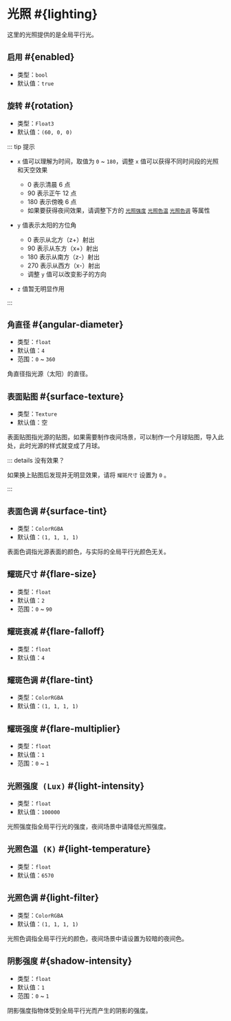 # 光照 #{lighting}

这里的光照提供的是全局平行光。

## `启用` #{enabled}

- 类型：`bool`
- 默认值：`true`

## `旋转` #{rotation}

- 类型：`Float3`
- 默认值：`(60, 0, 0)`

::: tip 提示

- `x` 值可以理解为时间，取值为 `0` ~ `180`，调整 `x` 值可以获得不同时间段的光照和天空效果

  - 0 表示清晨 6 点
  - 90 表示正午 12 点
  - 180 表示傍晚 6 点
  - 如果要获得夜间效果，请调整下方的 [`光照强度`](#光照强度-Lux) [`光照色温`](#光照色温-K) [`光照色调`](#光照色调) 等属性

- `y` 值表示太阳的方位角

  - 0 表示从北方（z+）射出
  - 90 表示从东方（x+）射出
  - 180 表示从南方（z-）射出
  - 270 表示从西方（x-）射出
  - 调整 `y` 值可以改变影子的方向

- `z` 值暂无明显作用

:::

## `角直径` #{angular-diameter}

- 类型：`float`
- 默认值：`4`
- 范围：`0` ~ `360`

角直径指光源（太阳）的直径。

## `表面贴图` #{surface-texture}

- 类型：`Texture`
- 默认值：空

表面贴图指光源的贴图，如果需要制作夜间场景，可以制作一个月球贴图，导入此处，此时光源的样式就变成了月球。

::: details 没有效果？

如果换上贴图后发现并无明显效果，请将 `耀斑尺寸` 设置为 `0` 。

:::

## `表面色调` #{surface-tint}

- 类型：`ColorRGBA`
- 默认值：`(1, 1, 1, 1)`

表面色调指光源表面的颜色，与实际的全局平行光颜色无关。

## `耀斑尺寸` #{flare-size}

- 类型：`float`
- 默认值：`2`
- 范围：`0` ~ `90`

## `耀斑衰减` #{flare-falloff}

- 类型：`float`
- 默认值：`4`

## `耀斑色调` #{flare-tint}

- 类型：`ColorRGBA`
- 默认值：`(1, 1, 1, 1)`

## `耀斑强度` #{flare-multiplier}

- 类型：`float`
- 默认值：`1`
- 范围：`0` ~ `1`

## `光照强度 (Lux)` #{light-intensity}

- 类型：`float`
- 默认值：`100000`

光照强度指全局平行光的强度，夜间场景中请降低光照强度。

## `光照色温 (K)` #{light-temperature}

- 类型：`float`
- 默认值：`6570`

## `光照色调` #{light-filter}

- 类型：`ColorRGBA`
- 默认值：`(1, 1, 1, 1)`

光照色调指全局平行光的颜色，夜间场景中请设置为较暗的夜间色。

## `阴影强度` #{shadow-intensity}

- 类型：`float`
- 默认值：`1`
- 范围：`0` ~ `1`

阴影强度指物体受到全局平行光而产生的阴影的强度。
